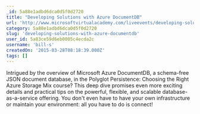 ```yaml
---
_id: 5a88e1adbd6dca0d5f0d2720
title: "Developing Solutions with Azure DocumentDB"
url: 'http://www.microsoftvirtualacademy.com/liveevents/developing-solutions-with-azure-documentdb'
category: 5a88e1adbd6dca0d5f0d2720
slug: 'developing-solutions-with-azure-documentdb'
user_id: 5a83ce59d6eb0005c4ecda2c
username: 'bill-s'
createdOn: '2015-03-28T08:18:39.000Z'
tags: []
---
```


Intrigued by the overview of Microsoft Azure DocumentDB, a schema-free JSON document database, in the Polyglot Persistence: Choosing the Right Azure Storage Mix course? This deep dive promises even more exciting details and practical tips on the powerful, flexible, and scalable database-as-a-service offering. You don't even have to have your own infrastructure or maintain your environment: all you have to do is connect! 
